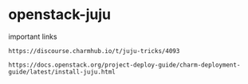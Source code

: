 # openstack-juju

important links
```
https://discourse.charmhub.io/t/juju-tricks/4093
```
```
https://docs.openstack.org/project-deploy-guide/charm-deployment-guide/latest/install-juju.html
```
